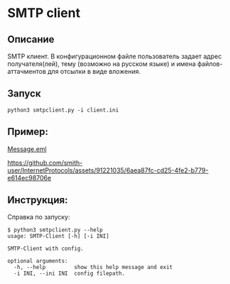 # SMTP client

## Описание
SMTP клиент. В конфигурационном файле пользователь задает адрес получателя(лей), 
тему (возможно на русском языке) и имена файлов-аттачментов для отсылки в виде вложения.

## Запуск
```
python3 smtpclient.py -i client.ini
```

## Пример:

[Message.eml](https://github.com/smith-user/InternetProtocols/blob/main/smtp-client/example/Message.eml)

https://github.com/smith-user/InternetProtocols/assets/91221035/6aea87fc-cd25-4fe2-b779-e614ec98706e




## Инструкция:
Справка по запуску:
```
$ python3 smtpclient.py --help
usage: SMTP-Client [-h] [-i INI]

SMTP-Client with config.

optional arguments:
  -h, --help         show this help message and exit
  -i INI, --ini INI  config filepath.
```
